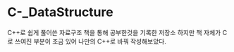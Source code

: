 # C-_DataStructure

C++로 쉽게 풀어쓴 자료구조 책을 통해 공부한것을 기록한 저장소
하지만 책 자체가 C로 쓰여진 부분이 조금 있어 나만의 C++로 바꿔 작성해보았다.

